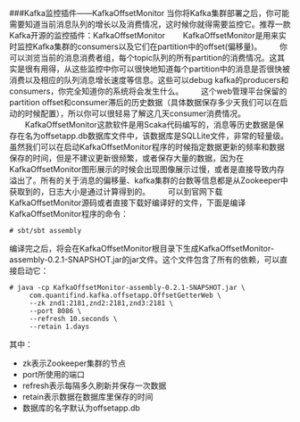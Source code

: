 ###Kafka监控插件——KafkaOffsetMonitor
 当你将Kafka集群部署之后，你可能需要知道当前消息队列的增长以及消费情况，这时候你就得需要监控它。推荐一款Kafka开源的监控插件：KafkaOffsetMonitor
　　KafkaOffsetMonitor是用来实时监控Kafka集群的consumers以及它们在partition中的offset(偏移量)。
　　你可以浏览当前的消息消费者组，每个topic队列的所有partition的消费情况。这其实是很有用得，从这些监控中你可以很快地知道每个partition中的消息是否很快被消费以及相应的队列消息增长速度等信息。这些可以debug kafka的producers和consumers，你完全知道你的系统将会发生什么。
　　这个web管理平台保留的partition offset和consumer滞后的历史数据（具体数据保存多少天我们可以在启动的时候配置），所以你可以很轻易了解这几天consumer消费情况。
　　KafkaOffsetMonitor这款软件是用Scaka代码编写的，消息等历史数据是保存在名为offsetapp.db数据库文件中，该数据库是SQLLite文件，非常的轻量级。虽然我们可以在启动KafkaOffsetMonitor程序的时候指定数据更新的频率和数据保存的时间，但是不建议更新很频繁，或者保存大量的数据，因为在KafkaOffsetMonitor图形展示的时候会出现图像展示过慢，或者是直接导致内存溢出了。所有的关于消息的偏移量、kafka集群的台数等信息都是从Zookeeper中获取到的，日志大小是通过计算得到的。
　　可以到官网下载KafkaOffsetMonitor源码或者直接下载好编译好的文件，下面是编译KafkaOffsetMonitor程序的命令：
　　

```
# sbt/sbt assembly
```
编译完之后，将会在KafkaOffsetMonitor根目录下生成KafkaOffsetMonitor-assembly-0.2.1-SNAPSHOT.jar的jar文件。这个文件包含了所有的依赖，可以直接启动它：

```
# java -cp KafkaOffsetMonitor-assembly-0.2.1-SNAPSHOT.jar \    
     com.quantifind.kafka.offsetapp.OffsetGetterWeb \
     --zk znd1:2181,znd2:2181,znd3:2181 \
     --port 8086 \
     --refresh 10.seconds \
     --retain 1.days
```
其中：

 - zk表示Zookeeper集群的节点
 - port所使用的端口
 - refresh表示每隔多久刷新并保存一次数据
 - retain表示数据在数据库里保存的时间
 - 数据库的名字默认为offsetapp.db